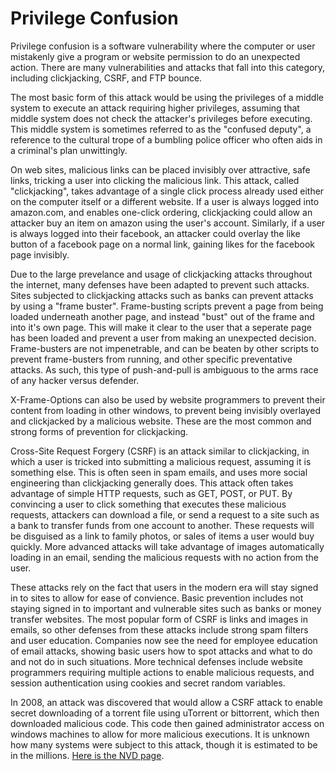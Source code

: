# Privilege Confusion

Privilege confusion is a software vulnerability where the computer or user mistakenly give a program or website permission to do an unexpected action. There are many vulnerabilities and attacks that fall into this category, including clickjacking, CSRF, and FTP bounce.

The most basic form of this attack would be using the privileges of a middle system to execute an attack requiring higher privileges, assuming that middle system does not check the attacker's privileges before executing. This middle system is sometimes referred to as the "confused deputy", a reference to the cultural trope of a bumbling police officer who often aids in a criminal's plan unwittingly. 

On web sites, malicious links can be placed invisibly over attractive, safe links, tricking a user into clicking the malicious link. This attack, called "clickjacking", takes advantage of a single click process already used either on the computer itself or a different website. If a user is always logged into amazon.com, and enables one-click ordering, clickjacking could allow an attacker buy an item on amazon using the user's account. Similarly, if a user is always logged into their facebook, an attacker could overlay the like button of a facebook page on a normal link, gaining likes for the facebook page invisibly. 

Due to the large prevelance and usage of clickjacking attacks throughout the internet, many defenses have been adapted to prevent such attacks. Sites subjected to clickjacking attacks such as banks can prevent attacks by using a "frame buster". Frame-busting scripts prevent a page from being loaded underneath another page, and instead "bust" out of the frame and into it's own page. This will make it clear to the user that a seperate page has been loaded and prevent a user from making an unexpected decision. Frame-busters are not impenetrable, and can be beaten by other scripts to prevent frame-busters from running, and other specific preventative attacks. As such, this type of push-and-pull is ambiguous to the arms race of any hacker versus defender. 

X-Frame-Options can also be used by website programmers to prevent their content from loading in other windows, to prevent being invisibly overlayed and clickjacked by a malicious website. These are the most common and strong forms of prevention for clickjacking.

Cross-Site Request Forgery (CSRF) is an attack similar to clickjacking, in which a user is tricked into submitting a malicious request, assuming it is something else. This is often seen in spam emails, and uses more social engineering than clickjacking generally does. This attack often takes advantage of simple HTTP requests, such as GET, POST, or PUT. By convincing a user to click something that executes these malicious requests, attackers can download a file, or send a request to a site such as a bank to transfer funds from one account to another. These requests will be disguised as a link to family photos, or sales of items a user would buy quickly. More advanced attacks will take advantage of images automatically loading in an email, sending the malicious requests with no action from the user. 

These attacks rely on the fact that users in the modern era will stay signed in to sites to allow for ease of convience. Basic prevention includes not staying signed in to important and vulnerable sites such as banks or money transfer websites. The most popular form of CSRF is links and images in emails, so other defenses from these attacks include strong spam filters and user education. Companies now see the need for employee education of email attacks, showing basic users how to spot attacks and what to do and not do in such situations. More technical defenses include website programmers requiring multiple actions to enable malicious requests, and session authentication using cookies and secret random variables. 

In 2008, an attack was discovered that would allow a CSRF attack to enable secret downloading of a torrent file using uTorrent or bittorrent, which then downloaded malicious code. This code then gained administrator access on windows machines to allow for more malicious executions. It is unknown how many systems were subject to this attack, though it is estimated to be in the millions. [Here is the NVD page](https://nvd.nist.gov/vuln/detail/CVE-2008-6586).
